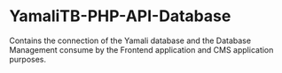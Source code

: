# YamaliTB-PHP-API-Database
Contains the connection of the Yamali database and the Database Management consume by the Frontend application and CMS application purposes.
